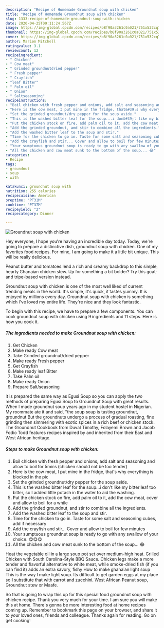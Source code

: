 ```yaml
---
description: "Recipe of Homemade Groundnut soup with chicken"
title: "Recipe of Homemade Groundnut soup with chicken"
slug: 1333-recipe-of-homemade-groundnut-soup-with-chicken
date: 2020-04-25T09:11:24.567Z
image: https://img-global.cpcdn.com/recipes/b8f90a3261c0a021/751x532cq70/groundnut-soup-with-chicken-recipe-main-photo.jpg
thumbnail: https://img-global.cpcdn.com/recipes/b8f90a3261c0a021/751x532cq70/groundnut-soup-with-chicken-recipe-main-photo.jpg
cover: https://img-global.cpcdn.com/recipes/b8f90a3261c0a021/751x532cq70/groundnut-soup-with-chicken-recipe-main-photo.jpg
author: Marion Mitchell
ratingvalue: 3.1
reviewcount: 12
recipeingredient:
- " Chicken"
- " Cow meat"
- " Grinded groundnutdried pepper"
- " Fresh pepper"
- " Crayfish"
- "leaf Bitter"
- " Palm oil"
- " Onion"
- " Saltseasoning"
recipeinstructions:
- "Boil chicken with fresh pepper and onions, add salt and seasoning and allow to boil for 5mins (chicken should not be too tender)"
- "Here is the cow meat, I put mine in the fridge, that&#39;s why everything is blocked in the pic"
- "Set the grinded groundnut/dry pepper for the soup aside."
- "This is the washed bitter leaf for the soup...i don&#39;t like my bitter leaf too bitter, so I added little potash in the water to aid the washing."
- "Put the chicken stock on fire, add palm oil to it, add the cow meat, cover and allow to boil for a while"
- "Add the grinded groundnut, and stir to combine all the ingredients."
- "Add the washed bitter leaf to the soup and stir."
- "Time for the chicken to go in. Taste for some salt and seasoning cubes, add if necessary"
- "Add the crayfish and stir... Cover and allow to boil for few minutes"
- "Your sumptuous groundnut soup is ready to go with any swallow of your choice. 😋😋😋"
- "All the chicken and cow meat sunk to the bottom of the soup... 😂"
categories:
- Recipe
tags:
- groundnut
- soup
- with

katakunci: groundnut soup with 
nutrition: 255 calories
recipecuisine: American
preptime: "PT31M"
cooktime: "PT37M"
recipeyield: "2"
recipecategory: Dinner

---
```



![Groundnut soup with chicken](https://img-global.cpcdn.com/recipes/b8f90a3261c0a021/751x532cq70/groundnut-soup-with-chicken-recipe-main-photo.jpg)

Hey everyone, I hope you're having an incredible day today. Today, we're going to prepare a distinctive dish, groundnut soup with chicken. One of my favorites food recipes. For mine, I am going to make it a little bit unique. This will be really delicious.

Peanut butter and tomatoes lend a rich and creamy backdrop to this simple, hearty Ghanaian chicken stew. Up for something a bit bolder? Try this goat- and tripe-based version instead.

Groundnut soup with chicken is one of the most well liked of current trending meals in the world. It's simple, it's quick, it tastes yummy. It is enjoyed by millions every day. Groundnut soup with chicken is something which I've loved my entire life. They're nice and they look fantastic.


To begin with this recipe, we have to prepare a few components. You can cook groundnut soup with chicken using 9 ingredients and 11 steps. Here is how you cook it.

<!--inarticleads1-->

##### The ingredients needed to make Groundnut soup with chicken:

1. Get  Chicken
1. Make ready  Cow meat
1. Take  Grinded groundnut/dried pepper
1. Make ready  Fresh pepper
1. Get  Crayfish
1. Make ready leaf Bitter
1. Take  Palm oil
1. Make ready  Onion
1. Prepare  Salt/seasoning


It is prepared the same way as Egusi Soup so you can apply the two methods of preparing Egusi Soup to Groundnut Soup with great results. When I made groundnut soup years ago in my student hostel in Nigerian. My roommate ate it and said, &#34;the soup soup is tasting groundnut, groundnut But the groundnuts undergo a process of gradual roasting, fine grinding then simmering with exotic spices in a rich beef or chicken stock. The Groundnut Cookbook from Duval Timothy, Folayemi Brown and Jacob Fodio Todd features recipes inspired by and inherited from their East and West African heritage. 

<!--inarticleads2-->

##### Steps to make Groundnut soup with chicken:

1. Boil chicken with fresh pepper and onions, add salt and seasoning and allow to boil for 5mins (chicken should not be too tender)
1. Here is the cow meat, I put mine in the fridge, that&#39;s why everything is blocked in the pic
1. Set the grinded groundnut/dry pepper for the soup aside.
1. This is the washed bitter leaf for the soup...i don&#39;t like my bitter leaf too bitter, so I added little potash in the water to aid the washing.
1. Put the chicken stock on fire, add palm oil to it, add the cow meat, cover and allow to boil for a while
1. Add the grinded groundnut, and stir to combine all the ingredients.
1. Add the washed bitter leaf to the soup and stir.
1. Time for the chicken to go in. Taste for some salt and seasoning cubes, add if necessary
1. Add the crayfish and stir... Cover and allow to boil for few minutes
1. Your sumptuous groundnut soup is ready to go with any swallow of your choice. 😋😋😋
1. All the chicken and cow meat sunk to the bottom of the soup... 😂


Heat the vegetable oil in a large soup pot set over medium-high heat. Grilled Chicken with South Carolina-Style BBQ Sauce. Chicken legs make a more tender and flavorful alternative to white meat, while smoke-dried fish (if you can find it) adds an extra savory, fishy How to make ghanaian light soup This is the way I make light soup. Its difficult to get garden eggs at my place so I substitute that with carrot and zucchini. West African Peanut soup, Groundnut stew or Maafe. 

So that is going to wrap this up for this special food groundnut soup with chicken recipe. Thank you very much for your time. I am sure you will make this at home. There's gonna be more interesting food at home recipes coming up. Remember to bookmark this page on your browser, and share it to your loved ones, friends and colleague. Thanks again for reading. Go on get cooking!
